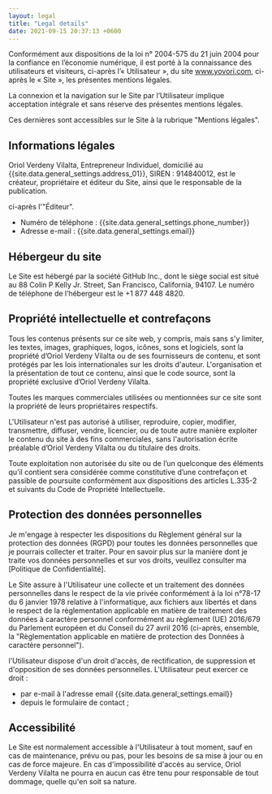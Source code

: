 ```yaml
---
layout: legal
title: "Legal details"
date: 2021-09-15 20:37:13 +0600
---
```




Conformément aux dispositions de la loi n° 2004-575 du 21 juin 2004 pour la confiance en l’économie numérique, il est porté à la connaissance des utilisateurs et visiteurs, ci-après l’« Utilisateur », du site <a href="/">www.yovori.com</a>, ci-après le « Site », les présentes mentions légales.

La connexion et la navigation sur le Site par l’Utilisateur implique acceptation intégrale et sans réserve des présentes mentions légales.

Ces dernières sont accessibles sur le Site à la rubrique "Mentions légales".


## Informations légales

Oriol Verdeny Vilalta, Entrepreneur Individuel, domicilié au {{site.data.general_settings.address_01}}, SIREN : 914840012, est le créateur, propriétaire et éditeur du Site, ainsi que le responsable de la publication. 

ci-après l'"Éditeur".

* Numéro de téléphone : {{site.data.general_settings.phone_number}} 
* Adresse e-mail : {{site.data.general_settings.email}}

## Hébergeur du site

Le Site est hébergé par la société GitHub Inc., dont le siège social est situé au 88 Colin P Kelly Jr. Street, San Francisco, California, 94107. Le numéro de téléphone de l’hébergeur est le +1 877 448 4820.

## Propriété intellectuelle et contrefaçons

Tous les contenus présents sur ce site web, y compris, mais sans s'y limiter, les textes, images, graphiques, logos, icônes, sons et logiciels, sont la propriété d’Oriol Verdeny Vilalta ou de ses fournisseurs de contenu, et sont protégés par les lois internationales sur les droits d'auteur. L'organisation et la présentation de tout ce contenu, ainsi que le code source, sont la propriété exclusive d’Oriol Verdeny Vilalta. 

Toutes les marques commerciales utilisées ou mentionnées sur ce site sont la propriété de leurs propriétaires respectifs. 

L'Utilisateur n'est pas autorisé à utiliser, reproduire, copier, modifier, transmettre, diffuser, vendre, licencier, ou de toute autre manière exploiter le contenu du site à des fins commerciales, sans l'autorisation écrite préalable d’Oriol Verdeny Vilalta ou du titulaire des droits. 

Toute exploitation non autorisée du site ou de l’un quelconque des éléments qu’il contient sera considérée comme constitutive d’une contrefaçon et passible de poursuite conformément aux dispositions des articles L.335-2 et suivants du Code de Propriété Intellectuelle.


## Protection des données personnelles

Je m'engage à respecter les dispositions du Règlement général sur la protection des données (RGPD) pour toutes les données personnelles que je pourrais collecter et traiter. Pour en savoir plus sur la manière dont je traite vos données personnelles et sur vos droits, veuillez consulter ma [Politique de Confidentialité]. 

Le Site assure à l'Utilisateur une collecte et un traitement des données personnelles dans le respect de la vie privée conformément à la loi n°78-17 du 6 janvier 1978 relative à l'informatique, aux fichiers  aux libertés et dans le respect de la règlementation applicable en matière de traitement des données à caractère personnel conformément au règlement (UE) 2016/679 du Parlement européen et du Conseil du 27 avril 2016 (ci-après, ensemble, la "Règlementation applicable en matière de protection des Données à caractère personnel").

l'Utilisateur dispose d'un droit d'accès, de rectification, de suppression et d'opposition de ses données personnelles. L'Utilisateur peut exercer ce droit :

* par e-mail à l'adresse email {{site.data.general_settings.email}}
* depuis le formulaire de contact ;


## Accessibilité

Le Site est normalement accessible à l'Utilisateur à tout moment, sauf en cas de maintenance, prévu ou pas, pour les besoins de sa mise à jour ou en cas de force majeure. En cas d'impossibilité d'accès au service, Oriol Verdeny Vilalta ne pourra en aucun cas être tenu pour responsable de tout dommage, quelle qu'en soit sa nature.


